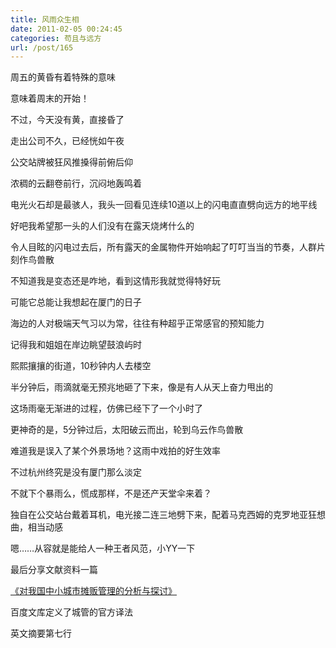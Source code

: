 ```yaml
---
title: 风雨众生相
date: 2011-02-05 00:24:45
categories: 苟且与远方
url: /post/165
---
```


周五的黄昏有着特殊的意味

意味着周末的开始！

不过，今天没有黄，直接昏了

走出公司不久，已经恍如午夜

公交站牌被狂风推搡得前俯后仰

浓稠的云翻卷前行，沉闷地轰鸣着

电光火石却是最骇人，我头一回看见连续10道以上的闪电直直劈向远方的地平线

好吧我希望那一头的人们没有在露天烧烤什么的

令人目眩的闪电过去后，所有露天的金属物件开始响起了叮叮当当的节奏，人群片刻作鸟兽散

不知道我是变态还是咋地，看到这情形我就觉得特好玩

可能它总能让我想起在厦门的日子

海边的人对极端天气习以为常，往往有种超乎正常感官的预知能力

记得我和姐姐在岸边眺望鼓浪屿时

熙熙攘攘的街道，10秒钟内人去楼空

半分钟后，雨滴就毫无预兆地砸了下来，像是有人从天上奋力甩出的

这场雨毫无渐进的过程，仿佛已经下了一个小时了

更神奇的是，5分钟过后，太阳破云而出，轮到乌云作鸟兽散

难道我是误入了某个外景场地？这雨中戏拍的好生效率

不过杭州终究是没有厦门那么淡定

不就下个暴雨么，慌成那样，不是还产天堂伞来着？

独自在公交站台戴着耳机，电光接二连三地劈下来，配着马克西姆的克罗地亚狂想曲，相当动感

嗯……从容就是能给人一种王者风范，小YY一下

最后分享文献资料一篇

[《对我国中小城市摊贩管理的分析与探讨》](http://wenku.baidu.com/view/8a01ef11f18583d049645933.html)

百度文库定义了城管的官方译法

英文摘要第七行